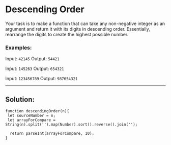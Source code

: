 # Descending Order

Your task is to make a function that can take any non-negative integer as an argument and return it with its digits in descending order. Essentially, rearrange the digits to create the highest possible number.

### Examples:
Input: `42145` Output: `54421`

Input: `145263` Output: `654321`

Input: `123456789` Output: `987654321`

---
## Solution:
```
function descendingOrder(n){
 let sourceNumber = n;
 let arrayForCompare = String(n).split('').map(Number).sort().reverse().join('');
  
  return parseInt(arrayForCompare, 10);   
}
```